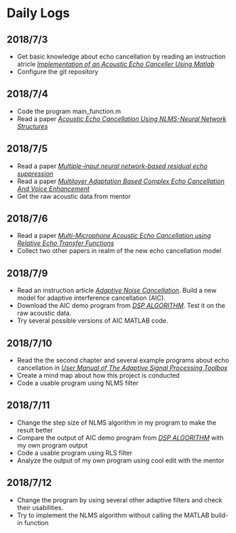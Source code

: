 # Daily Logs
## 2018/7/3
* Get basic knowledge about echo cancellation by reading an instruction atricle [*Implementation of an Acoustic Echo Canceller Using Matlab*](http://scholarcommons.usf.edu/cgi/viewcontent.cgi?article=2452&context=etd)
* Configure the git repository
## 2018/7/4
* Code the program main_function.m
* Read a paper [*Acoustic Echo Cancellation Using NLMS-Neural Network Structures*](https://pdfs.semanticscholar.org/de48/88dc9cca6eef62563940b931a66da43a22b2.pdf)
## 2018/7/5
* Read a paper [*Multiple-input neural network-based residual echo suppression*](https://hal.inria.fr/hal-01723630/file/CARBAJAL_ICASSP_2018.pdf)
* Read a paper [*Multilayer Adaptation Based Complex Echo Cancellation And Voice Enhancement*](https://m.media-amazon.com/images/G/01/amazon.jobs/JunYang_ICASSP2018._CB1520904270_.pdf)
* Get the raw acoustic data from mentor
## 2018/7/6
* Read a paper [*Multi-Microphone Acoustic Echo Cancellation using Relative Echo Transfer Functions*](https://www.researchgate.net/publication/321792298_Multi-Microphone_acoustic_echo_cancellation_using_relative_echo_transfer_functions)
* Collect two other papers in realm of the new echo cancellation model
## 2018/7/9
* Read an instruction article [*Adaptive Noise Cancellation*](http://www.cs.cmu.edu/~aarti/pubs/ANC.pdf). Build a new model for adaptive interference cancellation (AIC).
* Download the AIC demo program from [*DSP ALGORITHM*](https://www.dspalgorithms.com/www/aic/aic.php). Test it on the raw acoustic data.
* Try several possible versions of AIC MATLAB code.
## 2018/7/10
* Read the the second chapter and several example programs about echo cancellation in [*User Manual of The Adaptive Signal Processing Toolbox*](https://www.dspalgorithms.com/www/aspt/maspt/aspt.html)
* Create a mind map about how this project is conducted
* Code a usable program using NLMS filter
## 2018/7/11
* Change the step size of NLMS algorithm in my program to make the result better
* Compare the output of AIC demo program from [*DSP ALGORITHM*](https://www.dspalgorithms.com/www/aic/aic.php) with my own program output
* Code a usable program using RLS filter
* Analyze the output of my own program using cool edit with the mentor
## 2018/7/12
* Change the program by using several other adaptive filters and check their usabilities.
* Try to implement the NLMS algorithm without calling the MATLAB build-in function